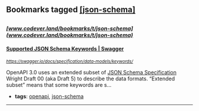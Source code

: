 ## Bookmarks tagged [[json-schema]](https://www.codever.land/search?q=[json-schema])

_<sup><sup>[www.codever.land/bookmarks/t/json-schema](www.codever.land/bookmarks/t/json-schema)</sup></sup>_
---
#### [Supported JSON Schema Keywords | Swagger](https://swagger.io/docs/specification/data-models/keywords/)
_<sup>https://swagger.io/docs/specification/data-models/keywords/</sup>_

OpenAPI 3.0 uses an extended subset of [JSON Schema Specification](http://json-schema.org/) Wright Draft 00 (aka Draft 5) to describe the data formats. “Extended subset” means that some keywords are s...
* **tags**: [openapi](../tagged/openapi.md), [json-schema](../tagged/json-schema.md)
---
